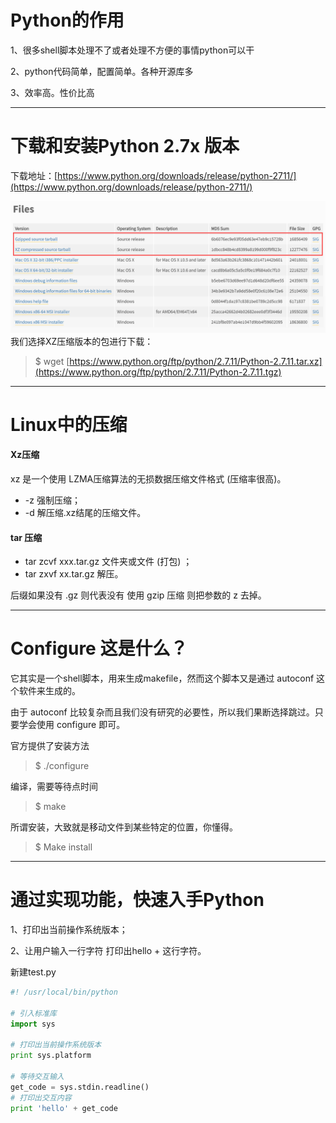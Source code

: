 # Python的作用

1、很多shell脚本处理不了或者处理不方便的事情python可以干

2、python代码简单，配置简单。各种开源库多

3、效率高。性价比高

---

# 下载和安装Python 2.7x 版本

下载地址：[https://www.python.org/downloads/release/python-2711/](https://www.python.org/downloads/release/python-2711/)

![](/assets/asdadasdasd2312312312312import.png)我们选择XZ压缩版本的包进行下载：

> $ wget [https://www.python.org/ftp/python/2.7.11/Python-2.7.11.tar.xz](https://www.python.org/ftp/python/2.7.11/Python-2.7.11.tgz)

---

# Linux中的压缩

#### Xz压缩

xz 是一个使用 LZMA压缩算法的无损数据压缩文件格式 \(压缩率很高\)。

* -z 强制压缩；
* -d 解压缩.xz结尾的压缩文件。

#### tar 压缩

* tar zcvf xxx.tar.gz 文件夹或文件 \(打包\) ；
* tar zxvf xx.tar.gz 解压。

后缀如果没有 .gz 则代表没有 使用 gzip 压缩 则把参数的 z 去掉。

---

# Configure 这是什么？

它其实是一个shell脚本，用来生成makefile，然而这个脚本又是通过 autoconf 这个软件来生成的。

由于 autoconf 比较复杂而且我们没有研究的必要性，所以我们果断选择跳过。只要学会使用 configure 即可。

官方提供了安装方法

> $ ./configure

编译，需要等待点时间

> $ make

所谓安装，大致就是移动文件到某些特定的位置，你懂得。

> $ Make install

---

# 通过实现功能，快速入手Python

1、打印出当前操作系统版本；

2、让用户输入一行字符 打印出hello + 这行字符。

新建test.py

```py
#! /usr/local/bin/python

# 引入标准库
import sys

# 打印出当前操作系统版本
print sys.platform

# 等待交互输入
get_code = sys.stdin.readline()
# 打印出交互内容
print 'hello' + get_code
```



